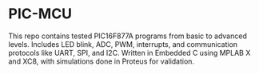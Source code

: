 # PIC-MCU
This repo contains tested PIC16F877A programs from basic to advanced levels. Includes LED blink, ADC, PWM, interrupts, and communication protocols like UART, SPI, and I2C. Written in Embedded C using MPLAB X and XC8, with simulations done in Proteus for validation.
